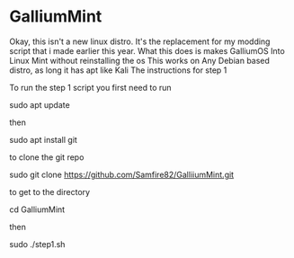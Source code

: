 # GalliumMint

Okay, this isn't a new linux distro. It's the replacement for my modding script that i made earlier this year. 
What this does is makes GalliumOS Into Linux Mint without reinstalling the os
This works on Any Debian based distro, as long it has apt like Kali
The instructions for step 1

To run the step 1 script you first need to run 

sudo apt update 

then 

sudo apt install git

to clone the git repo

sudo git clone https://github.com/Samfire82/GalliiumMint.git

to get to the directory

cd GalliumMint

then 

sudo ./step1.sh
